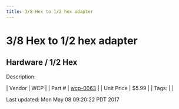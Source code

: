 ```yaml
---
title: 3/8 Hex to 1/2 hex adapter
---
```


# 3/8 Hex to 1/2 hex adapter
## Hardware / 1/2 Hex
Description: 	 

| Vendor | WCP | 
| Part # | [wcp-0063](http://www.wcproducts.net/WCP-0063) | 
| Unit Price | $5.99 | 
| Tags: |  | 

Last updated: Mon May 08 09:20:22 PDT 2017